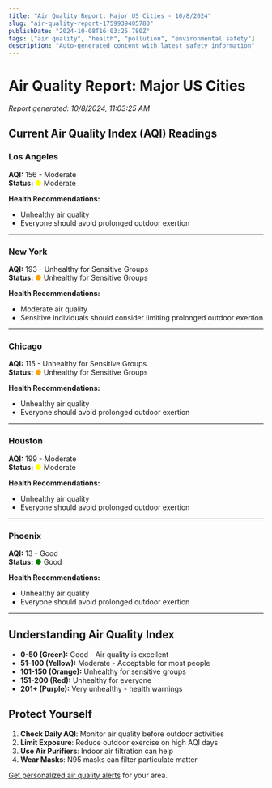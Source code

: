 ```yaml
---
title: "Air Quality Report: Major US Cities - 10/8/2024"
slug: "air-quality-report-1759939405780"
publishDate: "2024-10-08T16:03:25.780Z"
tags: ["air quality", "health", "pollution", "environmental safety"]
description: "Auto-generated content with latest safety information"
---
```


# Air Quality Report: Major US Cities

*Report generated: 10/8/2024, 11:03:25 AM*

## Current Air Quality Index (AQI) Readings


### Los Angeles
**AQI:** 156 - Moderate  
**Status:** <span style="color: yellow">●</span> Moderate

**Health Recommendations:**
- Unhealthy air quality
- Everyone should avoid prolonged outdoor exertion

---

### New York
**AQI:** 193 - Unhealthy for Sensitive Groups  
**Status:** <span style="color: orange">●</span> Unhealthy for Sensitive Groups

**Health Recommendations:**
- Moderate air quality
- Sensitive individuals should consider limiting prolonged outdoor exertion

---

### Chicago
**AQI:** 115 - Unhealthy for Sensitive Groups  
**Status:** <span style="color: orange">●</span> Unhealthy for Sensitive Groups

**Health Recommendations:**
- Unhealthy air quality
- Everyone should avoid prolonged outdoor exertion

---

### Houston
**AQI:** 199 - Moderate  
**Status:** <span style="color: yellow">●</span> Moderate

**Health Recommendations:**
- Unhealthy air quality
- Everyone should avoid prolonged outdoor exertion

---

### Phoenix
**AQI:** 13 - Good  
**Status:** <span style="color: green">●</span> Good

**Health Recommendations:**
- Unhealthy air quality
- Everyone should avoid prolonged outdoor exertion

---


## Understanding Air Quality Index

- **0-50 (Green):** Good - Air quality is excellent
- **51-100 (Yellow):** Moderate - Acceptable for most people
- **101-150 (Orange):** Unhealthy for sensitive groups
- **151-200 (Red):** Unhealthy for everyone
- **201+ (Purple):** Very unhealthy - health warnings

## Protect Yourself

1. **Check Daily AQI**: Monitor air quality before outdoor activities
2. **Limit Exposure**: Reduce outdoor exercise on high AQI days
3. **Use Air Purifiers**: Indoor air filtration can help
4. **Wear Masks**: N95 masks can filter particulate matter

[Get personalized air quality alerts](#newsletter) for your area.